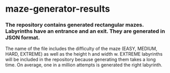 # maze-generator-results
### The repository contains generated rectangular mazes. Labyrinths have an entrance and an exit. They are generated in JSON format.
The name of the file includes the difficulty of the maze (EASY, MEDIUM, HARD, EXTREME) as well as the height h and width w.
EXTREME labyrinths will be included in the repository because generating them takes a long time. On average, one in a million attempts is generated the right labyrinth.
